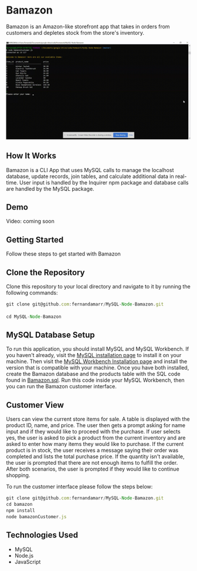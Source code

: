 # Bamazon

Bamazon is an Amazon-like storefront app that takes in orders from customers and depletes stock from the store's inventory.

![bamazongif](./images/bamazon-gif.gif)

## How It Works

Bamazon is a CLI App that uses MySQL calls to manage the localhost database, update records, join tables, and calculate additional data in real-time. User input is handled by the Inquirer npm package and database calls are handled by the MySQL package.

## Demo

Video: coming soon

## Getting Started

Follow these steps to get started with Bamazon

## Clone the Repository

Clone this repository to your local directory and navigate to it by running the following commands:

``` js
git clone git@github.com:fernandamarr/MySQL-Node-Bamazon.git

cd MySQL-Node-Bamazon
```

## MySQL Database Setup

To run this application, you should install MySQL and MySQL Workbench. If you haven't already, visit the [MySQL installation page](https://dev.mysql.com/downloads/installer/) to install it on your machine. Then visit the [MySQL Workbench Installation page](https://dev.mysql.com/downloads/workbench/) and install the version that is compatible with your machine. Once you have both installed, create the Bamazon database and the products table with the SQL code found in [Bamazon.sql](https://github.com/fernandamarr/MySQL-Node-Bamazon/blob/master/bamazon.sql). Run this code inside your MySQL Workbench, then you can run the Bamazon customer interface.

## Customer View

Users can view the current store items for sale. A table is displayed with the product ID, name, and price. The user then gets a prompt asking for name input and if they would like to proceed with the purchase. If user selects yes, the user is asked to pick a product from the current inventory and are asked to enter how many items they would like to purchase. If the current product is in stock, the user receives a message saying their order was completed and lists the total purchase price. If the quantity isn't available, the user is prompted that there are not enough items to fulfill the order. After both scenarios, the user is prompted if they would like to continue shopping.

To run the customer interface please follow the steps below:

```js
git clone git@github.com:fernandamarr/MySQL-Node-Bamazon.git
cd bamazon
npm install
node bamazonCustomer.js
```

## Technologies Used

* MySQL
* Node.js
* JavaScript